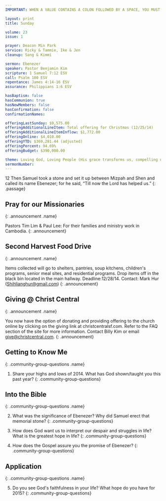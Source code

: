 ```yaml
---
IMPORTANT: WHEN A VALUE CONTAINS A COLON FOLLOWED BY A SPACE, YOU MUST USE &#58;

layout: print
title: Sunday

volume: 23
issue: 1

prayer: Deacon Min Park
service: Ricky & Tammie, Ike & Jen
cleanup: Sang & Kimmi

sermon: Ebenezer
speaker: Pastor Benjamin Kim
scripture: 1 Samuel 7:12 ESV
call: Psalm 100 ESV
repentance: James 4:14-16 ESV
assurance: Philippians 1:6 ESV

hasBaptism: false
hasCommunion: true
hasNewMembers: false
hasConfirmation: false
confirmationNames: 

offeringLastSunday: $9,575.00
offeringAdditionalLineItem: Total offering for Christmas (12/25/14)
offeringAdditionalLineItemInflow: $1,772.00
offeringOnline: $4,010.00
offeringYTD: $369,281.44 (adjusted)
offeringPercent: 94.69%
offeringBudget: $390,000.00

theme: Loving God, Loving People (His grace transforms us, compelling us to love others)
sermonNumber: 
---
```

12 Then Samuel took a stone and set it up between Mizpah and Shen and called its name Ebenezer; for he said, “Till now the Lord has helped us.”
{: .passage}



## Pray for our Missionaries
{: .announcement .name}

Pastors Tim Lim & Paul Lee: For their families and ministry work in Cambodia.
{: .announcement}

## Second Harvest Food Drive
{: .announcement .name}

Items collected will go to shelters, pantries, soup kitchens, children's programs, senior meal sites, and residential programs. Drop items off in the black bin located in the main hallway. Deadline:12/28/14. Contact: Mark Hur (Shihlianghur@gmail.com)
{: .announcement}

## Giving @ Christ Central
{: .announcement .name}

You now have the option of donating and providing offering to the church online by clicking on the giving link at christcentralsf.com. Refer to the FAQ section of the site for more information. Contact Billy Kim or email give@christcentral.com. 
{: .announcement}

## Getting to Know Me
{: .community-group-questions .name}

1)  Share your highs and lows of 2014. What has God shown/taught you this past year?
{: .community-group-questions}

## Into the Bible
{: .community-group-questions .name}

2) What was the significance of Ebenezer? Why did Samuel erect that memorial stone? 
{: .community-group-questions}

3) How does God want us to interpret our despair and struggles in life? What is the greatest hope in life?
{: .community-group-questions}

4)  How does the Gospel assure you the promise of Ebenezer?
{: .community-group-questions}

## Application
{: .community-group-questions .name}

5) Do you see God's faithfulness in your life? What hope do you have for 2015?
{: .community-group-questions}